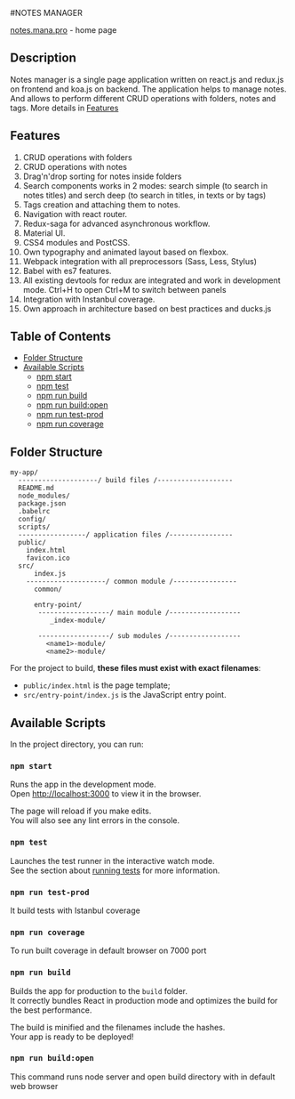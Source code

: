 #NOTES MANAGER

[notes.mana.pro](http://notes.mana.pro) - home page

## Description
Notes manager is a single page application written on
react.js and redux.js on frontend and koa.js on backend.
The application helps to manage notes. And allows to perform
different CRUD operations with folders, notes and tags.
More details in [Features](#features)

## Features
1. CRUD operations with folders
2. CRUD operations with notes
3. Drag'n'drop sorting for notes inside folders
4. Search components works in 2 modes:
search simple (to search in notes titles) and
serch deep (to search in titles, in texts or by tags)
 5. Tags creation and attaching them to notes.
 6. Navigation with react router.
 7. Redux-saga for advanced asynchronous workflow.
 8. Material UI.
 9. CSS4 modules and PostCSS.
 10. Own typography and animated layout based on flexbox.
 11. Webpack integration with all preprocessors
 (Sass, Less, Stylus)
 12. Babel with es7 features.
 13. All existing devtools for redux are integrated and work
  in development mode. Ctrl+H to open Ctrl+M to switch between panels
 14. Integration with Instanbul coverage.
 15. Own approach in architecture based on best practices and ducks.js


## Table of Contents

- [Folder Structure](#folder-structure)
- [Available Scripts](#available-scripts)
  - [npm start](#npm-start)
  - [npm test](#npm-test)
  - [npm run build](#npm-run-build)
  - [npm run build:open](#npm-run-build:open)
  - [npm run test-prod](#npm-run-test-prod)
  - [npm run coverage](#npm-run-coverage)

## Folder Structure

```
my-app/
  --------------------/ build files /-------------------
  README.md
  node_modules/
  package.json
  .babelrc
  config/
  scripts/
  -----------------/ application files /----------------
  public/
    index.html
    favicon.ico
  src/
      index.js
  	--------------------/ common module /----------------
      common/
  		
      entry-point/
       ------------------/ main module /------------------
    	  _index-module/
    
       ------------------/ sub modules /------------------
         <name1>-module/
         <name2>-module/
```

For the project to build, **these files must exist with exact filenames**:

* `public/index.html` is the page template;
* `src/entry-point/index.js` is the JavaScript entry point.

## Available Scripts

In the project directory, you can run:

### `npm start`

Runs the app in the development mode.<br>
Open [http://localhost:3000](http://localhost:3000) to view it in the browser.

The page will reload if you make edits.<br>
You will also see any lint errors in the console.

### `npm test`

Launches the test runner in the interactive watch mode.<br>
See the section about [running tests](#running-tests) for more information.

### `npm run test-prod`

It build tests with Istanbul coverage

### `npm run coverage`

To run built coverage in default browser on 7000 port

### `npm run build`

Builds the app for production to the `build` folder.<br>
It correctly bundles React in production mode and optimizes the build for the best performance.

The build is minified and the filenames include the hashes.<br>
Your app is ready to be deployed!

### `npm run build:open`

This command runs node server and open build directory with in
default web browser